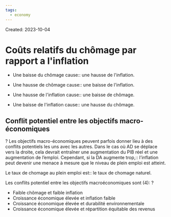 ```yaml
---
tags:
  - economy
---
```

Created: 2023-10-04

# Coûts relatifs du chômage par rapport a l'inflation

- Une baisse du chômage cause:: une hausse de l'inflation.
<!--SR:!2024-06-16,154,250-->
- Une hausse de chômage cause:: une baisse de l'inflation.
<!--SR:!2024-02-20,96,270-->
- Une hausse de l'inflation cause:: une baisse de chômage.
<!--SR:!2024-07-07,167,250-->
- Une baisse de l'inflation cause:: une hausse du chômage.
<!--SR:!2024-08-17,202,270-->
## Conflit potentiel entre les objectifs macro-économiques
?
Les objectifs macro-économiques peuvent parfois donner lieu à des conflits potentiels les uns avec les autres. Dans le cas où AD se déplace vers la droite, cela devrait entraîner une augmentation du PIB réel et une augmentation de l’emploi. Cependant, si la DA augmente trop,:: l’inflation peut devenir une menace à mesure que le niveau de plein emploi est atteint.
<!--SR:!2024-04-25,98,230-->

Le taux de chomage au plein emploi est:: le taux de chomage naturel.
<!--SR:!2024-04-10,109,250-->

Les conflits potentiel entre les objectifs macroéconomiques sont (4):
?
- Faible chômage et faible inflation
- Croissance économique élevée et inflation faible
- Croissance économique élevée et durabilité environnementale
- Croissance économique élevée et répartition équitable des revenus
<!--SR:!2024-02-15,49,210-->